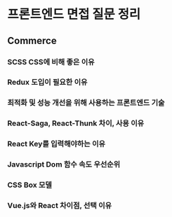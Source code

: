 # 프론트엔드 면접 질문 정리

## Commerce 
### SCSS CSS에 비해 좋은 이유

### Redux 도입이 필요한 이유

### 최적화 및 성능 개선을 위해 사용하는 프론트엔드 기술

### React-Saga, React-Thunk 차이, 사용 이유

### React Key를 입력해야하는 이유

### Javascript Dom 함수 속도 우선순위 

### CSS Box 모델

### Vue.js와 React 차이점, 선택 이유 
